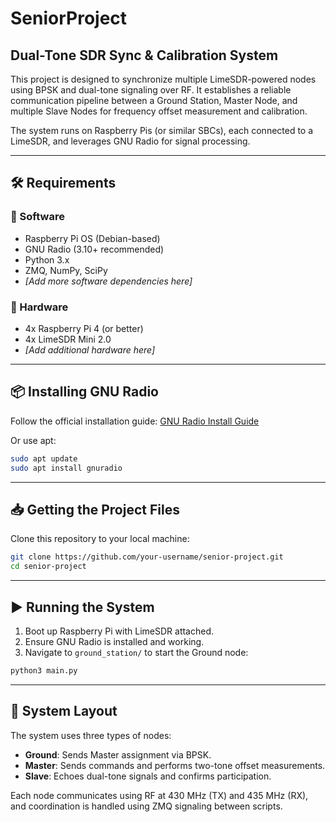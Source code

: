 # SeniorProject

## Dual-Tone SDR Sync & Calibration System

This project is designed to synchronize multiple LimeSDR-powered nodes using BPSK and dual-tone signaling over RF. It establishes a reliable communication pipeline between a Ground Station, Master Node, and multiple Slave Nodes for frequency offset measurement and calibration.

The system runs on Raspberry Pis (or similar SBCs), each connected to a LimeSDR, and leverages GNU Radio for signal processing.

---

## 🛠️ Requirements

### 🧩 Software
- Raspberry Pi OS (Debian-based)
- GNU Radio (3.10+ recommended)
- Python 3.x
- ZMQ, NumPy, SciPy
- *[Add more software dependencies here]*

### 🔩 Hardware
- 4x Raspberry Pi 4 (or better)
- 4x LimeSDR Mini 2.0
- *[Add additional hardware here]*

---

## 📦 Installing GNU Radio

Follow the official installation guide: [GNU Radio Install Guide](https://wiki.gnuradio.org/index.php/InstallingGR)

Or use apt:

```bash
sudo apt update
sudo apt install gnuradio
```

---

## 📥 Getting the Project Files

Clone this repository to your local machine:

```bash
git clone https://github.com/your-username/senior-project.git
cd senior-project
```

---

## ▶️ Running the System

1. Boot up Raspberry Pi with LimeSDR attached.
2. Ensure GNU Radio is installed and working.
3. Navigate to `ground_station/` to start the Ground node:

```bash
python3 main.py
```

---

## 🧩 System Layout

The system uses three types of nodes:

- **Ground**: Sends Master assignment via BPSK.
- **Master**: Sends commands and performs two-tone offset measurements.
- **Slave**: Echoes dual-tone signals and confirms participation.

Each node communicates using RF at 430 MHz (TX) and 435 MHz (RX), and coordination is handled using ZMQ signaling between scripts.


